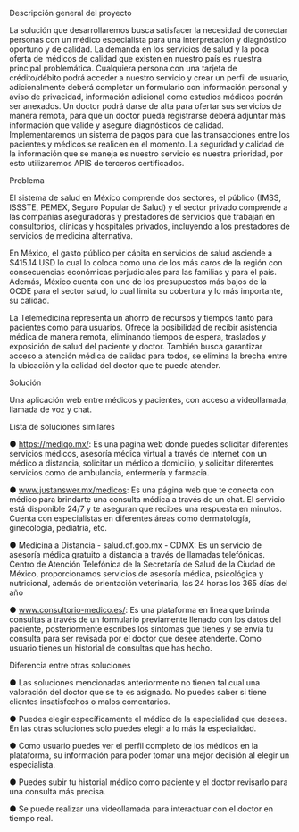 Descripción general del proyecto

La solución que desarrollaremos busca satisfacer la necesidad de conectar personas con un médico especialista para una interpretación y diagnóstico oportuno y de calidad. La demanda en los servicios de salud y la poca oferta de médicos de calidad que existen en nuestro país es nuestra principal problemática. Cualquiera persona con una tarjeta de crédito/débito podrá acceder a nuestro servicio y crear un perfil de usuario, adicionalmente deberá completar un formulario con información personal y aviso de privacidad, información adicional como estudios médicos podrán ser anexados. Un doctor podrá darse de alta para ofertar sus servicios de manera remota, para que un doctor pueda registrarse deberá adjuntar más información que valide y asegure diagnósticos de calidad. Implementaremos un sistema de pagos para que las transacciones entre los pacientes y médicos se realicen en el momento. La seguridad y calidad de la información que se maneja es nuestro servicio es nuestra prioridad, por esto utilizaremos APIS de terceros certificados.

Problema

El sistema de salud en México comprende dos sectores, el público (IMSS, ISSSTE, PEMEX, Seguro Popular de Salud) y el sector privado comprende a las compañías aseguradoras y prestadores de servicios que trabajan en consultorios, clínicas y hospitales privados, incluyendo a los prestadores de servicios de medicina alternativa.

En México, el gasto público per cápita en servicios de salud asciende a $415.14 USD lo cual lo coloca como uno de los más caros de la región con consecuencias económicas perjudiciales para las familias y para el país. Además, México cuenta con uno de los presupuestos más bajos de la OCDE para el sector salud, lo cual limita su cobertura y lo más importante, su calidad.

La Telemedicina representa un ahorro de recursos y tiempos tanto para pacientes como para usuarios. Ofrece la posibilidad de recibir asistencia médica de manera remota, eliminando tiempos de espera, traslados y exposición de salud del paciente y doctor. También busca garantizar acceso a atención médica de calidad para todos, se elimina la brecha entre la ubicación y la calidad del doctor que te puede atender.

Solución

Una aplicación web entre médicos y pacientes, con acceso a videollamada, llamada de voz y chat.

Lista de soluciones similares

● https://mediqo.mx/: Es una pagina web donde puedes solicitar diferentes servicios médicos, asesoría médica virtual a través de internet con un médico a distancia, solicitar un médico a domicilio, y solicitar diferentes servicios como de ambulancia, enfermería y farmacia.

● www.justanswer.mx/medicos: Es una página web que te conecta con médico para brindarte una consulta médica a través de un chat. El servicio está disponible 24/7 y te aseguran que recibes una respuesta en minutos. Cuenta con especialistas en diferentes áreas como dermatología, ginecología, pediatría, etc.

● Medicina a Distancia - salud.df.gob.mx - CDMX: Es un servicio de asesoría médica gratuito a distancia a través de llamadas telefónicas. Centro de Atención Telefónica de la Secretaría de Salud de la Ciudad de México, proporcionamos servicios de asesoría médica, psicológica y nutricional, además de orientación veterinaria, las 24 horas los 365 días del año

● www.consultorio-medico.es/: Es una plataforma en linea que brinda consultas a través de un formulario previamente llenado con los datos del paciente, posteriormente escribes los síntomas que tienes y se envía tu consulta para ser revisada por el doctor que desee atenderte. Como usuario tienes un historial de consultas que has hecho.

Diferencia entre otras soluciones

● Las soluciones mencionadas anteriormente no tienen tal cual una valoración del doctor que se te es asignado. No puedes saber si tiene clientes insatisfechos o malos comentarios.

● Puedes elegir específicamente el médico de la especialidad que desees. En las otras soluciones solo puedes elegir a lo más la especialidad.

● Como usuario puedes ver el perfil completo de los médicos en la plataforma, su información para poder tomar una mejor decisión al elegir un especialista.

● Puedes subir tu historial médico como paciente y el doctor revisarlo para una consulta más precisa.

● Se puede realizar una videollamada para interactuar con el doctor en tiempo real.